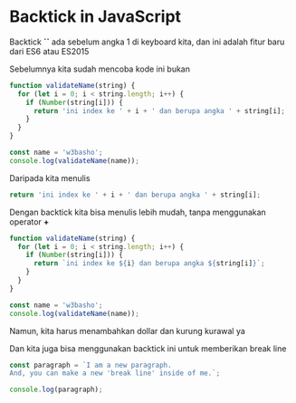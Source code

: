 # Backtick in JavaScript

Backtick **``** ada sebelum angka 1 di keyboard kita, dan ini adalah fitur baru dari ES6 atau ES2015

Sebelumnya kita sudah mencoba kode ini bukan

```javascript
function validateName(string) {
  for (let i = 0; i < string.length; i++) {
    if (Number(string[i])) {
      return 'ini index ke ' + i + ' dan berupa angka ' + string[i];
    }
  }
}

const name = 'w3basho';
console.log(validateName(name));
```

Daripada kita menulis

```javascript
return 'ini index ke ' + i + ' dan berupa angka ' + string[i];
```

Dengan backtick kita bisa menulis lebih mudah, tanpa menggunakan operator **+**

```javascript
function validateName(string) {
  for (let i = 0; i < string.length; i++) {
    if (Number(string[i])) {
      return `ini index ke ${i} dan berupa angka ${string[i]}`;
    }
  }
}

const name = 'w3basho';
console.log(validateName(name));
```

Namun, kita harus menambahkan dollar dan kurung kurawal ya

Dan kita juga bisa menggunakan backtick ini untuk memberikan break line

```javascript
const paragraph = `I am a new paragraph.
And, you can make a new 'break line' inside of me.`;

console.log(paragraph);
```
